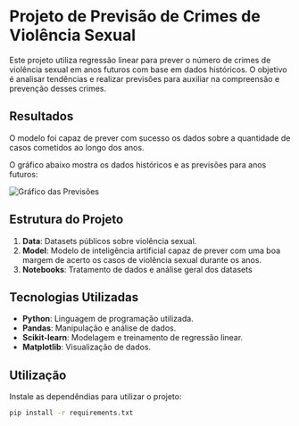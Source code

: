 # Projeto de Previsão de Crimes de Violência Sexual

Este projeto utiliza regressão linear para prever o número de crimes de violência sexual em anos futuros com base em dados históricos. O objetivo é analisar tendências e realizar previsões para auxiliar na compreensão e prevenção desses crimes.

## Resultados

O modelo foi capaz de prever com sucesso os dados sobre a quantidade de casos cometidos ao longo dos anos. 

O gráfico abaixo mostra os dados históricos e as previsões para anos futuros:

![Gráfico das Previsões](path/to/your/graph.png)

## Estrutura do Projeto

1. **Data**: Datasets públicos sobre violência sexual.
2. **Model**: Modelo de inteligência artificial capaz de prever com uma boa margem de acerto os casos de violência sexual durante os anos.
3. **Notebooks**: Tratamento de dados e análise geral dos datasets

## Tecnologias Utilizadas

- **Python**: Linguagem de programação utilizada.
- **Pandas**: Manipulação e análise de dados.
- **Scikit-learn**: Modelagem e treinamento de regressão linear.
- **Matplotlib**: Visualização de dados.

## Utilização

Instale as dependêndias para utilizar o projeto:

```bash
pip install -r requirements.txt
